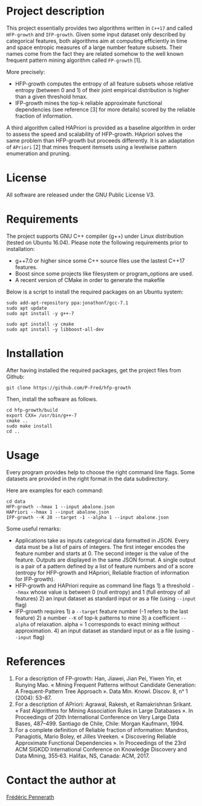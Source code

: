 # Project description

This project essentially provides two algorithms written in `C++17` and called `HFP-growth` and `IFP-growth`.
Given some input dataset only described by categorical features, both algorithms aim at computing efficiently in time and space entropic measures of a large number feature subsets.
Their names come from the fact they are related somehow to the well known frequent pattern mining algorithm called `FP-growth` [1].

More precisely:
- HFP-growth computes the entropy of all feature subsets whose relative entropy (between 0 and 1) of their joint empirical distribution is higher than a given threshold hmax.
- IFP-growth mines the top-k reliable approximate functional dependencies (see reference [3] for more details) scored by the reliable fraction of information.

A third algorithm called HAPriori is provided as a baseline algorithm in order to assess the speed and scalability of HFP-growth.
HApriori solves the same problem than HFP-growth but proceeds differently. It is an adaptation of `APriori` [2] that mines frequent itemsets using a levelwise pattern enumeration and pruning.

# License

All software are released under the GNU Public License V3.

# Requirements

The project supports GNU C++ compiler (g++) under Linux distribution (tested on Ubuntu 16.04).
Please note the following requirements prior to installation:
- g++7.0 or higher since some C++ source files use the lastest C++17 features.
- Boost since some projects like filesystem or program_options are used.
- A recent version of CMake in order to generate the makefile

Below is a script to install the required packages on an Ubuntu system:

```
sudo add-apt-repository ppa:jonathonf/gcc-7.1
sudo apt update
sudo apt install -y g++-7

sudo apt install -y cmake
sudo apt install -y libboost-all-dev

```

# Installation 

After having installed the required packages, get the project files from Github:

``` 
git clone https://github.com/P-Fred/hfp-growth
``` 

Then, install the software as follows.

```
cd hfp-growth/build
export CXX= /usr/bin/g++-7
cmake ..
sudo make install
cd ..
```

# Usage

Every program provides help to choose the right command line flags. Some datasets are provided in the right format in the data subdirectory.

Here are examples for each command:
```
cd data
HFP-growth --hmax 1 --input abalone.json
HAPriori --hmax 1 --input abalone.json
IFP-growth --K 20 --target -1 --alpha 1 --input abalone.json
```

Some useful remarks:
- Applications take as inputs categorical data formatted in JSON. Every data must be a list of pairs of integers. The first integer encodes the feature number and starts at 0. The second integer is the value of the feature. Outputs are displayed in the same JSON format. A single output is a pair of a pattern defined by a list of feature numbers and of a score (entropy for HFP-growth and HApriori, Reliable fraction of information for IFP-growth).
- HFP-growth and HAPriori require as command line flags 1) a threshold `--hmax` whose value is between 0 (null entropy) and 1 (full entropy of all features) 2) an input dataset as standard input or as a file (using `--input` flag)
- IFP-growth  requires 1) a `--target` feature number (-1 refers to the last feature) 2) a number `--K` of top-k patterns to mine 3) a coefficient `--alpha` of relaxation. alpha = 1 corresponds to exact mining without approximation. 4) an input dataset as standard input or as a file (using `--input` flag)

# References

1. For a description of FP-growth:
Han, Jiawei, Jian Pei, Yiwen Yin, et Runying Mao. « Mining Frequent Patterns without Candidate Generation: A Frequent-Pattern Tree Approach ». Data Min. Knowl. Discov. 8, nᵒ 1 (2004): 53–87.
2. For a description of APriori:
Agrawal, Rakesh, et Ramakrishnan Srikant. « Fast Algorithms for Mining Association Rules in Large Databases ». In Proceedings of 20th International Conference on Very Large Data Bases, 487–499. Santiago de Chile, Chile: Morgan Kaufmann, 1994.
3. For a complete definition of Reliable fraction of information:
Mandros, Panagiotis, Mario Boley, et Jilles Vreeken. « Discovering Reliable Approximate Functional Dependencies ». In Proceedings of the 23rd ACM SIGKDD International Conference on  Knowledge Discovery and Data Mining, 355‑63. Halifax, NS, Canada: ACM, 2017.


# Contact the author at

<a href="https://github.com/P-Fred">Frédéric Pennerath</a>
